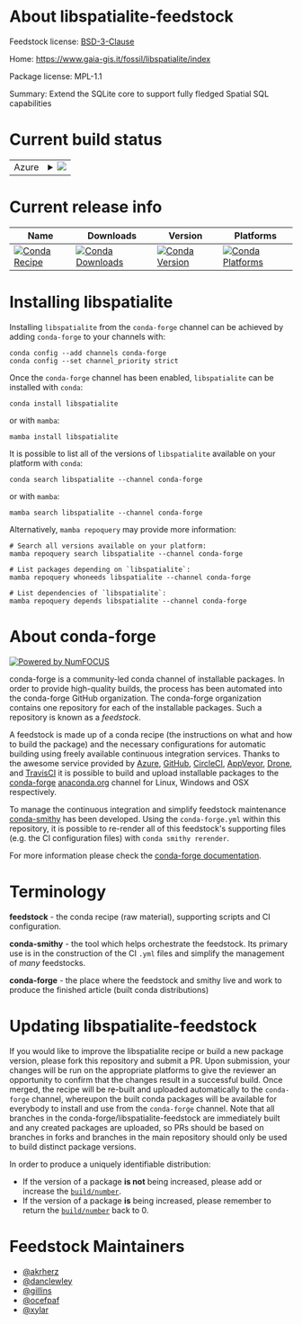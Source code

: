 About libspatialite-feedstock
=============================

Feedstock license: [BSD-3-Clause](https://github.com/conda-forge/libspatialite-feedstock/blob/main/LICENSE.txt)

Home: https://www.gaia-gis.it/fossil/libspatialite/index

Package license: MPL-1.1

Summary: Extend the SQLite core to support fully fledged Spatial SQL capabilities

Current build status
====================


<table>
    
  <tr>
    <td>Azure</td>
    <td>
      <details>
        <summary>
          <a href="https://dev.azure.com/conda-forge/feedstock-builds/_build/latest?definitionId=572&branchName=main">
            <img src="https://dev.azure.com/conda-forge/feedstock-builds/_apis/build/status/libspatialite-feedstock?branchName=main">
          </a>
        </summary>
        <table>
          <thead><tr><th>Variant</th><th>Status</th></tr></thead>
          <tbody><tr>
              <td>linux_64</td>
              <td>
                <a href="https://dev.azure.com/conda-forge/feedstock-builds/_build/latest?definitionId=572&branchName=main">
                  <img src="https://dev.azure.com/conda-forge/feedstock-builds/_apis/build/status/libspatialite-feedstock?branchName=main&jobName=linux&configuration=linux%20linux_64_" alt="variant">
                </a>
              </td>
            </tr><tr>
              <td>linux_aarch64</td>
              <td>
                <a href="https://dev.azure.com/conda-forge/feedstock-builds/_build/latest?definitionId=572&branchName=main">
                  <img src="https://dev.azure.com/conda-forge/feedstock-builds/_apis/build/status/libspatialite-feedstock?branchName=main&jobName=linux&configuration=linux%20linux_aarch64_" alt="variant">
                </a>
              </td>
            </tr><tr>
              <td>osx_64</td>
              <td>
                <a href="https://dev.azure.com/conda-forge/feedstock-builds/_build/latest?definitionId=572&branchName=main">
                  <img src="https://dev.azure.com/conda-forge/feedstock-builds/_apis/build/status/libspatialite-feedstock?branchName=main&jobName=osx&configuration=osx%20osx_64_" alt="variant">
                </a>
              </td>
            </tr><tr>
              <td>osx_arm64</td>
              <td>
                <a href="https://dev.azure.com/conda-forge/feedstock-builds/_build/latest?definitionId=572&branchName=main">
                  <img src="https://dev.azure.com/conda-forge/feedstock-builds/_apis/build/status/libspatialite-feedstock?branchName=main&jobName=osx&configuration=osx%20osx_arm64_" alt="variant">
                </a>
              </td>
            </tr><tr>
              <td>win_64</td>
              <td>
                <a href="https://dev.azure.com/conda-forge/feedstock-builds/_build/latest?definitionId=572&branchName=main">
                  <img src="https://dev.azure.com/conda-forge/feedstock-builds/_apis/build/status/libspatialite-feedstock?branchName=main&jobName=win&configuration=win%20win_64_" alt="variant">
                </a>
              </td>
            </tr>
          </tbody>
        </table>
      </details>
    </td>
  </tr>
</table>

Current release info
====================

| Name | Downloads | Version | Platforms |
| --- | --- | --- | --- |
| [![Conda Recipe](https://img.shields.io/badge/recipe-libspatialite-green.svg)](https://anaconda.org/conda-forge/libspatialite) | [![Conda Downloads](https://img.shields.io/conda/dn/conda-forge/libspatialite.svg)](https://anaconda.org/conda-forge/libspatialite) | [![Conda Version](https://img.shields.io/conda/vn/conda-forge/libspatialite.svg)](https://anaconda.org/conda-forge/libspatialite) | [![Conda Platforms](https://img.shields.io/conda/pn/conda-forge/libspatialite.svg)](https://anaconda.org/conda-forge/libspatialite) |

Installing libspatialite
========================

Installing `libspatialite` from the `conda-forge` channel can be achieved by adding `conda-forge` to your channels with:

```
conda config --add channels conda-forge
conda config --set channel_priority strict
```

Once the `conda-forge` channel has been enabled, `libspatialite` can be installed with `conda`:

```
conda install libspatialite
```

or with `mamba`:

```
mamba install libspatialite
```

It is possible to list all of the versions of `libspatialite` available on your platform with `conda`:

```
conda search libspatialite --channel conda-forge
```

or with `mamba`:

```
mamba search libspatialite --channel conda-forge
```

Alternatively, `mamba repoquery` may provide more information:

```
# Search all versions available on your platform:
mamba repoquery search libspatialite --channel conda-forge

# List packages depending on `libspatialite`:
mamba repoquery whoneeds libspatialite --channel conda-forge

# List dependencies of `libspatialite`:
mamba repoquery depends libspatialite --channel conda-forge
```


About conda-forge
=================

[![Powered by
NumFOCUS](https://img.shields.io/badge/powered%20by-NumFOCUS-orange.svg?style=flat&colorA=E1523D&colorB=007D8A)](https://numfocus.org)

conda-forge is a community-led conda channel of installable packages.
In order to provide high-quality builds, the process has been automated into the
conda-forge GitHub organization. The conda-forge organization contains one repository
for each of the installable packages. Such a repository is known as a *feedstock*.

A feedstock is made up of a conda recipe (the instructions on what and how to build
the package) and the necessary configurations for automatic building using freely
available continuous integration services. Thanks to the awesome service provided by
[Azure](https://azure.microsoft.com/en-us/services/devops/), [GitHub](https://github.com/),
[CircleCI](https://circleci.com/), [AppVeyor](https://www.appveyor.com/),
[Drone](https://cloud.drone.io/welcome), and [TravisCI](https://travis-ci.com/)
it is possible to build and upload installable packages to the
[conda-forge](https://anaconda.org/conda-forge) [anaconda.org](https://anaconda.org/)
channel for Linux, Windows and OSX respectively.

To manage the continuous integration and simplify feedstock maintenance
[conda-smithy](https://github.com/conda-forge/conda-smithy) has been developed.
Using the ``conda-forge.yml`` within this repository, it is possible to re-render all of
this feedstock's supporting files (e.g. the CI configuration files) with ``conda smithy rerender``.

For more information please check the [conda-forge documentation](https://conda-forge.org/docs/).

Terminology
===========

**feedstock** - the conda recipe (raw material), supporting scripts and CI configuration.

**conda-smithy** - the tool which helps orchestrate the feedstock.
                   Its primary use is in the construction of the CI ``.yml`` files
                   and simplify the management of *many* feedstocks.

**conda-forge** - the place where the feedstock and smithy live and work to
                  produce the finished article (built conda distributions)


Updating libspatialite-feedstock
================================

If you would like to improve the libspatialite recipe or build a new
package version, please fork this repository and submit a PR. Upon submission,
your changes will be run on the appropriate platforms to give the reviewer an
opportunity to confirm that the changes result in a successful build. Once
merged, the recipe will be re-built and uploaded automatically to the
`conda-forge` channel, whereupon the built conda packages will be available for
everybody to install and use from the `conda-forge` channel.
Note that all branches in the conda-forge/libspatialite-feedstock are
immediately built and any created packages are uploaded, so PRs should be based
on branches in forks and branches in the main repository should only be used to
build distinct package versions.

In order to produce a uniquely identifiable distribution:
 * If the version of a package **is not** being increased, please add or increase
   the [``build/number``](https://docs.conda.io/projects/conda-build/en/latest/resources/define-metadata.html#build-number-and-string).
 * If the version of a package **is** being increased, please remember to return
   the [``build/number``](https://docs.conda.io/projects/conda-build/en/latest/resources/define-metadata.html#build-number-and-string)
   back to 0.

Feedstock Maintainers
=====================

* [@akrherz](https://github.com/akrherz/)
* [@danclewley](https://github.com/danclewley/)
* [@gillins](https://github.com/gillins/)
* [@ocefpaf](https://github.com/ocefpaf/)
* [@xylar](https://github.com/xylar/)


<!-- dummy commit to enable rerendering -->

